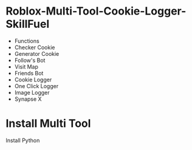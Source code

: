 # Roblox-Multi-Tool-Cookie-Logger-SkillFuel
- Functions
- Checker Cookie
- Generator Cookie
- Follow's Bot
- Visit Map
- Friends Bot
- Cookie Logger
- One Click Logger
- Image Logger
- Synapse X
# Install Multi Tool
Install Python
